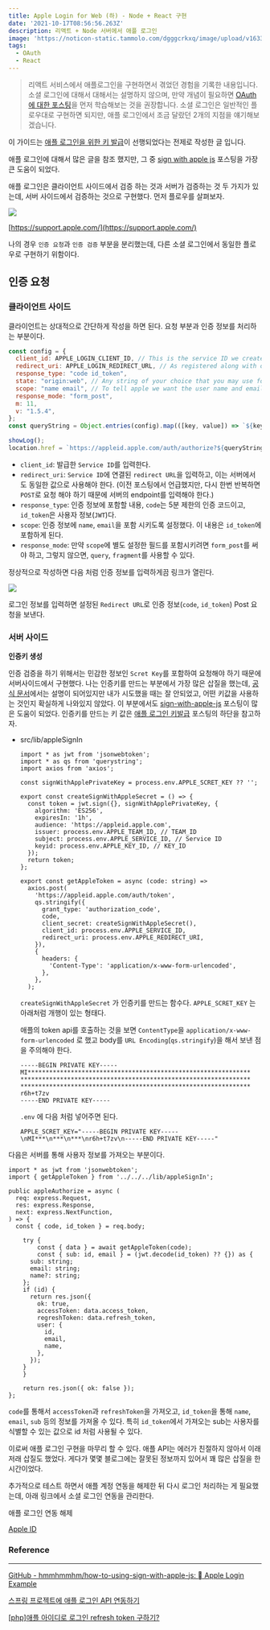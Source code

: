 ```yaml
---
title: Apple Login for Web (하) - Node + React 구현
date: '2021-10-17T08:56:56.263Z'
description: 리액트 + Node 서버에서 애플 로그인 
image: 'https://noticon-static.tammolo.com/dgggcrkxq/image/upload/v1633702737/tlog/cover/apple-og_mrjifu.jpg'
tags:
  - OAuth
  - React
---
```


> 리액트 서비스에서 애플로그인을 구현하면서 겪었던 경험을 기록한 내용입니다. 소셜 로그인에 대해서 대해서는 설명하지 않으며, 만약 개념이 필요하면 [OAuth 에 대한 포스팅](https://tlog.tammolo.com/posts/oauth2.0)을 먼저 학습해보는 것을 권장합니다.
소셜 로그인은 일반적인 플로우대로 구현하면 되지만, 애플 로그인에서 조금 달랐던 2개의 지점을 얘기해보겠습니다.

이 가이드는 [애플 로그인을 위한 키 발급](https://tlog.tammolo.com/posts/apple-login-01)이 선행되었다는 전제로 작성한 글 입니다.

애플 로그인에 대해서 많은 글을 참조 했지만, 그 중 [sign with apple js](https://github.com/hmmhmmhm/how-to-using-sign-with-apple-js) 포스팅을 가장 큰 도움이 되었다.

애플 로그인은 클라이언트 사이드에서 검증 하는 것과 서버가 검증하는 것 두 가지가 있는데, 서버 사이드에서 검증하는 것으로 구현했다. 먼저 플로우를 살펴보자.

![](https://noticon-static.tammolo.com/dgggcrkxq/image/upload/v1634458571/tlog/v3gdux1i9p0pvffs04nf.png)

[https://support.apple.com/](https://support.apple.com/)

나의 경우 `인증 요청`과 `인증 검증` 부분을 분리했는데, 다른 소셜 로그인에서 동일한 플로우로 구현하기 위함이다.

## 인증 요청

### **클라이언트 사이드**

클라이언트는 상대적으로 간단하게 작성을 하면 된다. 요청 부분과 인증 정보를 처리하는 부분이다.

```jsx
const config = {
  client_id: APPLE_LOGIN_CLIENT_ID, // This is the service ID we created.
  redirect_uri: APPLE_LOGIN_REDIRECT_URL, // As registered along with our service ID
  response_type: "code id_token",
  state: "origin:web", // Any string of your choice that you may use for some logic. It's optional and you may omit it.
  scope: "name email", // To tell apple we want the user name and emails fields in the response it sends us.
  response_mode: "form_post",
  m: 11,
  v: "1.5.4",
};
const queryString = Object.entries(config).map(([key, value]) => `${key}=${encodeURIComponent(value)}`).join('&');

showLog();
location.href = `https://appleid.apple.com/auth/authorize?${queryString}`;
```

- `client_id`: 발급한 `Service ID`를 입력한다.
- `redirect_uri`: `Service ID`에 연결된 `redirect URL`을 입력하고, 이는 서버에서도 동일한 값으로 사용해야 한다. (이전 포스팅에서 언급했지만, 다시 한번 반복하면 `POST`로 요청 해야 하기 때문에 서버의 endpoint를 입력해야 한다.)
- `response_type`: 인증 정보에 포함할 내용, `code`는 5분 제한의 인증 코드이고, `id_token`은 사용자 정보(`JWT`)다.
- `scope`: 인증 정보에 `name`, `email`을 포함 시키도록 설정했다. 이 내용은 `id_token`에 포함하게 된다.
- `response_mode`: 만약 `scope`에 별도 설정한 필드를 포함시키려면 `form_post`를 써야 하고, 그렇지 않으면, `query`, `fragment`를 사용할 수 있다.

정상적으로 작성하면 다음 처럼 인증 정보를 입력하게끔 링크가 열린다.

![](https://noticon-static.tammolo.com/dgggcrkxq/image/upload/v1634458570/tlog/d0qxueflqmw9g5dw8mc3.png)

로그인 정보를 입력하면 설정된 `Redirect URL`로 인증 정보(`code`, `id_token`) Post 요청을 보낸다. 

### 서버 사이드

**인증키 생성**

인증 검증을 하기 위해서는 민감한 정보인 `Scret Key`를 포함하여 요청해야 하기 때문에 서버사이드에서 구현했다. 나는 인증키를 만드는 부분에서 가장 많은 삽질을 했는데, [공식 문서](https://developer.apple.com/documentation/sign_in_with_apple/generate_and_validate_tokens)에서는 설명이 되어있지만 내가 시도했을 때는 잘 안되었고, 어떤 키값을 사용하는 것인지 확실하게 나와있지 않았다. 이 부분에서도 [sign-with-apple-js](https://github.com/hmmhmmhm/how-to-using-sign-with-apple-js) 포스팅이 많은 도움이 되었다. 인증키를 만드는 키 값은 [애플 로그인 키발급](https://tlog.tammolo.com/posts/apple-login-01) 포스팅의 하단을 참고하자.

- src/lib/appleSignIn
    
    ```tsx
    import * as jwt from 'jsonwebtoken';
    import * as qs from 'querystring';
    import axios from 'axios';
    
    const signWithApplePrivateKey = process.env.APPLE_SCRET_KEY ?? '';
    
    export const createSignWithAppleSecret = () => {
      const token = jwt.sign({}, signWithApplePrivateKey, {
        algorithm: 'ES256',
        expiresIn: '1h',
        audience: 'https://appleid.apple.com',
        issuer: process.env.APPLE_TEAM_ID, // TEAM_ID
        subject: process.env.APPLE_SERVICE_ID, // Service ID
        keyid: process.env.APPLE_KEY_ID, // KEY_ID
      });
      return token;
    };
    
    export const getAppleToken = async (code: string) =>
      axios.post(
        'https://appleid.apple.com/auth/token',
        qs.stringify({
          grant_type: 'authorization_code',
          code,
          client_secret: createSignWithAppleSecret(),
          client_id: process.env.APPLE_SERVICE_ID,
          redirect_uri: process.env.APPLE_REDIRECT_URI,
        }),
        {
          headers: {
            'Content-Type': 'application/x-www-form-urlencoded',
          },
        },
      );
    ```
    
    `createSignWithAppleSecret`  가 인증키를 만드는 함수다.  `APPLE_SCRET_KEY` 는 아래처럼 개행이 있는 형태다.
    
    애플의 token api를 호출하는 것을 보면 `ContentType`을 `application/x-www-form-urlencoded` 로 했고 body를 `URL Encoding`(`qs.stringify`)을 해서 보낸 점을 주의해야 한다.
    
    ```tsx
    -----BEGIN PRIVATE KEY-----
    MI**************************************************************
    ****************************************************************
    ****************************************************************
    r6h+t7zv
    -----END PRIVATE KEY-----
    ```
    
    `.env` 에 다음 처럼 넣어주면 된다.
    
    ```tsx
    APPLE_SCRET_KEY="-----BEGIN PRIVATE KEY-----\nMI***\n***\n***\nr6h+t7zv\n-----END PRIVATE KEY-----"
    ```
    

다음은 서버를 통해 사용자 정보를 가져오는 부분이다.

```tsx
import * as jwt from 'jsonwebtoken';
import { getAppleToken } from '../../../lib/appleSignIn';

public appleAuthorize = async (
  req: express.Request,
  res: express.Response,
  next: express.NextFunction,
) => {
  const { code, id_token } = req.body;
	
	try {
		const { data } = await getAppleToken(code);
		const { sub: id, email } = (jwt.decode(id_token) ?? {}) as {
      sub: string;
      email: string;
      name?: string;
    };
    if (id) {
      return res.json({
        ok: true,
        accessToken: data.access_token,
        regreshToken: data.refresh_token,
        user: {
          id,
          email,
          name,
        },
      });
    }
	}

	return res.json({ ok: false });
};
```

`code`를 통해서 `accessToken`과 `refreshToken`을 가져오고, `id_token`을 통해 `name`, `email`, `sub` 등의 정보를 가져올 수 있다. 특히 `id_token`에서 가져오는 sub는 사용자를 식별할 수 있는 값으로 id 처럼 사용될 수 있다.

이로써 애플 로그인 구현을 마무리 할 수 있다. 애플 API는 에러가 친절하지 않아서 이래 저래 삽질도 했었다. 게다가 몇몇 블로그에는 잘못된 정보까지 있어서 꽤 많은 삽질을 한 시간이었다.

추가적으로 테스트 하면서 애플 계정 연동을 해제한 뒤 다시 로그인 처리하는 게 필요했는데, 아래 링크에서 소셜 로그인 연동을 관리한다.

애플 로그인 연동 해제

[Apple ID](https://appleid.apple.com/account/manage)


### Reference

---

[GitHub - hmmhmmhm/how-to-using-sign-with-apple-js:  Apple Login Example](https://github.com/hmmhmmhm/how-to-using-sign-with-apple-js)

[스프링 프로젝트에 애플 로그인 API 연동하기](https://whitepaek.tistory.com/61)

[[php]애플 아이디로 로그인 refresh token 구하기?](https://darkstart.tistory.com/116)
